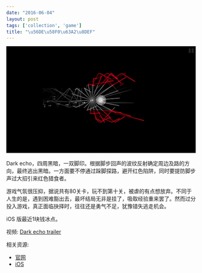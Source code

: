 ```yaml
---
date: "2016-06-04"
layout: post
tags: ['collection', 'game']
title: "\u56DE\u58F0\u63A2\u8DEF"
---
```


![dark echo](/images/dark-echo.jpg)

Dark echo，四周黑暗，一双脚印。根据脚步回声的波纹反射确定周边及路的方向，最终逃出黑暗。一方面要不停通过跺脚探路，避开红色陷阱，同时要提防脚步声过大招引来红色猎食者。

游戏气氛很压抑，据说共有80关卡，玩不到第十关，被虐的有点想放弃。不同于人生的是，遇到困难豁出去，最坏结局无非是挂了，吸取经验重来罢了。然而过分投入游戏，真正面临抉择时，往往还是勇气不足，犹豫错失逃走机会。

<!--more-->

iOS 版最近1块钱冰点。

视频: [Dark echo trailer](//v.youku.com/v_show/id_XOTE3MzcxMDgw.html)

相关资源:  

+ [官网](//www.darkechogame.com)
+ [iOS](https://itunes.apple.com/us/app/dark-echo/id951177560?ls=1&mt=8)
